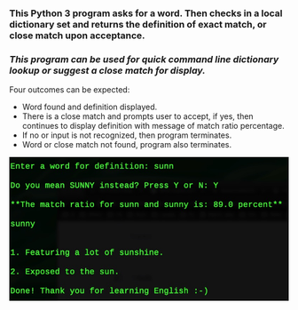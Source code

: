 
### This Python 3 program asks for a word. Then checks in a local dictionary set and returns the definition of exact match, or close match upon acceptance.

### *This program can be used for quick command line dictionary lookup or suggest a close match for display.*

Four outcomes can be expected:

-  Word found and definition displayed.
-  There is a close match and prompts user to accept, if yes, then continues to display definition with message of match ratio percentage.
-  If no or input is not recognized, then program terminates.
-  Word or close match not found, program also terminates.



![Python Local Dictionary](https://github.com/palden/interactive-english-dictionary/blob/master/Python%20local%20dictionary.jpg)
